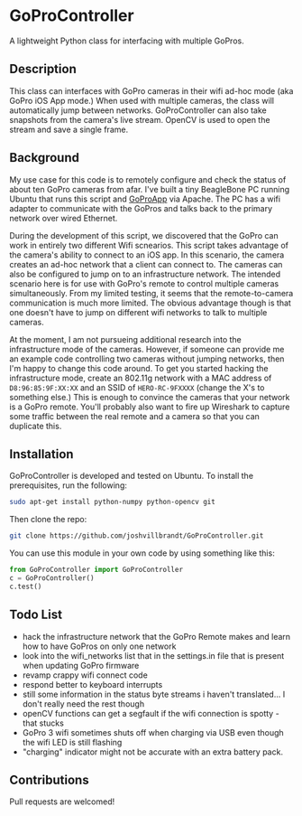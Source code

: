 # GoProController

A lightweight Python class for interfacing with multiple GoPros.

## Description

This class can interfaces with GoPro cameras in their wifi ad-hoc mode (aka GoPro iOS App mode.) When used with multiple cameras, the class will automatically jump between networks. GoProController can also take snapshots from the camera's live stream. OpenCV is used to open the stream and save a single frame.

## Background

My use case for this code is to remotely configure and check the status of about ten GoPro cameras from afar. I've built a tiny BeagleBone PC running Ubuntu that runs this script and [GoProApp](https://github.com/joshvillbrandt/GoProApp) via Apache. The PC has a wifi adapter to communicate with the GoPros and talks back to the primary network over wired Ethernet.

During the development of this script, we discovered that the GoPro can work in entirely two different Wifi scnearios. This script takes advantage of the camera's ability to connect to an iOS app. In this scenario, the camera creates an ad-hoc network that a client can connect to. The cameras can also be configured to jump on to an infrastructure network. The intended scenario here is for use with GoPro's remote to control multiple cameras simultaneously. From my limited testing, it seems that the remote-to-camera communication is much more limited. The obvious advantage though is that one doesn't have to jump on different wifi networks to talk to multiple cameras.

At the moment, I am not pursueing additional research into the infrastructure mode of the cameras. However, if someone can provide me an example code controlling two cameras without jumping networks, then I'm happy to change this code around. To get you started hacking the infrastructure mode, create an 802.11g network with a MAC address of `D8:96:85:9F:XX:XX` and an SSID of `HERO-RC-9FXXXX` (change the X's to something else.) This is enough to convince the cameras that your network is a GoPro remote. You'll probably also want to fire up Wireshark to capture some traffic between the real remote and a camera so that you can duplicate this.

## Installation

GoProController is developed and tested on Ubuntu. To install the prerequisites, run the following:

```bash
sudo apt-get install python-numpy python-opencv git
```

Then clone the repo:

```bash
git clone https://github.com/joshvillbrandt/GoProController.git
```

You can use this module in your own code by using something like this:

```python
from GoProController import GoProController
c = GoProController()
c.test()
```

## Todo List

* hack the infrastructure network that the GoPro Remote makes and learn how to have GoPros on only one network
* look into the wifi_networks list that in the settings.in file that is present when updating GoPro firmware
* revamp crappy wifi connect code
* respond better to keyboard interrupts
* still some information in the status byte streams i haven't translated... I don't really need the rest though
* openCV functions can get a segfault if the wifi connection is spotty - that stucks
* GoPro 3 wifi sometimes shuts off when charging via USB even though the wifi LED is still flashing
* "charging" indicator might not be accurate with an extra battery pack.

## Contributions

Pull requests are welcomed!
